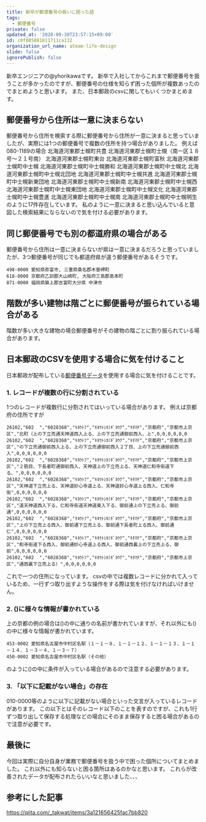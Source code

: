 ```yaml
---
title: 新卒が郵便番号の扱いに困った話
tags:
  - 郵便番号
private: false
updated_at: '2020-09-30T23:57:15+09:00'
id: c0f085881811711ca132
organization_url_name: ateam-life-design
slide: false
ignorePublish: false
---
```

新卒エンジニアの@yhorikawaです。
新卒で入社してからこれまで郵便番号を扱うことが多かったのですが、郵便番号の仕様を知らず困った個所が複数あったのでまとめようと思います。
また、日本郵政のcsvに関してもいくつかまとめます。

## 郵便番号から住所は一意に決まらない
郵便番号から住所を検索する際に郵便番号から住所が一意に決まると思っていましたが、実際には1つの郵便番号で複数の住所を持つ場合がありました。
例えば080-1189の場合
北海道河東郡士幌町共豊
北海道河東郡士幌町士幌（南一区１８号～２１号南）
北海道河東郡士幌町東台
北海道河東郡士幌町富秋
北海道河東郡士幌町中士幌
北海道河東郡士幌町中士幌勝和
北海道河東郡士幌町中士幌北
北海道河東郡士幌町中士幌北団地
北海道河東郡士幌町中士幌共進
北海道河東郡士幌町中士幌新東団地
北海道河東郡士幌町中士幌新南
北海道河東郡士幌町中士幌西
北海道河東郡士幌町中士幌東団地
北海道河東郡士幌町中士幌文化
北海道河東郡士幌町中士幌豊進
北海道河東郡士幌町中士幌南
北海道河東郡士幌町中士幌明生
のように17件存在しています。
私のように一意に決まると思い込んでいると意図した検索結果にならないので気を付ける必要があります。

## 同じ郵便番号でも別の都道府県の場合がある
郵便番号から住所は一意に決まらないが県は一意に決まるだろうと思っていましたが、3つ郵便番号が同じでも都道府県が違う郵便番号があるそうです。

```
498-0000 愛知県弥富市, 三重県桑名郡木曽岬町
618-0000 京都府乙訓郡大山崎町, 大阪府三島郡島本町
871-0000 福岡県築上郡吉富町大分県 中津市
```

## 階数が多い建物は階ごとに郵便番号が振られている場合がある
階数が多い大きな建物の場合郵便番号がその建物の階ごとに割り振られている場合があります。

## 日本郵政のCSVを使用する場合に気を付けること
日本郵政が配布している[郵便番号データ](https://www.post.japanpost.jp/zipcode/download.html)を使用する場合に気を付けることです。
### 1. レコードが複数の行に分割されている
1つのレコードが複数行に分割されてはいっている場合があります。
例えば京都府の住所ですが

```
26102,"602  ","6028368","ｷﾖｳﾄﾌ","ｷﾖｳﾄｼｶﾐｷﾞﾖｳｸ","ｷﾀﾏﾁ","京都府","京都市上京区","北町（上の下立売通天神道西入上る、上の下立売通御前西入、上",0,0,0,0,0,0
26102,"602  ","6028368","ｷﾖｳﾄﾌ","ｷﾖｳﾄｼｶﾐｷﾞﾖｳｸ","ｷﾀﾏﾁ","京都府","京都市上京区","の下立売通御前西入上る、上の下立売通御前西入２丁目、上の下立売通御前西入",0,0,0,0,0,0
26102,"602  ","6028368","ｷﾖｳﾄﾌ","ｷﾖｳﾄｼｶﾐｷﾞﾖｳｸ","ｷﾀﾏﾁ","京都府","京都市上京区","２筋目、下長者町通御前西入、天神道上の下立売上る、天神道仁和寺街道下る、",0,0,0,0,0,0
26102,"602  ","6028368","ｷﾖｳﾄﾌ","ｷﾖｳﾄｼｶﾐｷﾞﾖｳｸ","ｷﾀﾏﾁ","京都府","京都市上京区","天神道下立売上る、天神道妙心寺道上る、天神道妙心寺道上る西入、仁和寺街",0,0,0,0,0,0
26102,"602  ","6028368","ｷﾖｳﾄﾌ","ｷﾖｳﾄｼｶﾐｷﾞﾖｳｸ","ｷﾀﾏﾁ","京都府","京都市上京区","道天神道西入下る、仁和寺街道天神道東入下る、御前通上の下立売上る、御前通",0,0,0,0,0,0
26102,"602  ","6028368","ｷﾖｳﾄﾌ","ｷﾖｳﾄｼｶﾐｷﾞﾖｳｸ","ｷﾀﾏﾁ","京都府","京都市上京区","上の下立売上る西入、御前通下立売上る、御前通下長者町上る西入、御前通仁",0,0,0,0,0,0
26102,"602  ","6028368","ｷﾖｳﾄﾌ","ｷﾖｳﾄｼｶﾐｷﾞﾖｳｸ","ｷﾀﾏﾁ","京都府","京都市上京区","和寺街道下る西入、御前通妙心寺道上る西入、御前通西裏上の下立売上る、御前",0,0,0,0,0,0
26102,"602  ","6028368","ｷﾖｳﾄﾌ","ｷﾖｳﾄｼｶﾐｷﾞﾖｳｸ","ｷﾀﾏﾁ","京都府","京都市上京区","通西裏下立売上る）",0,0,0,0,0,0
```

これで一つの住所になっています。
csvの中では複数レコードに分かれて入っているため、一行ずつ取り出すような操作をする際は気を付けなければいけません。

### 2. ()に様々な情報が書かれている
上の京都の例の場合は()の中に通りの名前が書かれていますが、それ以外にも()の中に様々な情報が書かれています。

```
453-0002 愛知県名古屋市中村区名駅（１－１－８、１－１－１２、１－１－１３、１－１－１４、１－３－４、１－３－７）
450-0002 愛知県名古屋市中村区名駅（その他）
```

のように()の中に条件が入っている場合があるので注意する必要があります。

### 3. 「以下に記載がない場合」の存在
010-0000等のように以下に記載がない場合といった文言が入っているレコードがあります。
この以下とはそのレコード以下のことを表すのですが、これも1行ずつ取り出して保存する処理などの場合にそのまま保存すると困る場合があるので注意が必要です。

## 最後に
今回は実際に自分自身が業務で郵便番号を扱う中で困った個所についてまとめました。
これ以外にも知らないと困る箇所はあるのかなと思います。
これらが改善されたデータが配布されたらいいなと思いました、、、

## 参考にした記事
https://qiita.com/_takwat/items/3a121656425fac7bb820
